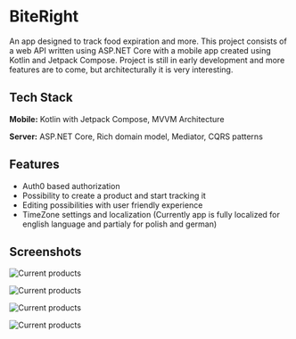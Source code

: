 
# BiteRight

An app designed to track food expiration and more. This project consists of a web API written using ASP.NET Core with a mobile app created using Kotlin and Jetpack Compose. Project is still in early development and more features are to come, but architecturally it is very interesting.
## Tech Stack

**Mobile:** Kotlin with Jetpack Compose, MVVM Architecture

**Server:** ASP.NET Core, Rich domain model, Mediator, CQRS patterns


## Features

- Auth0 based authorization
- Possibility to create a product and start tracking it
- Editing possibilities with user friendly experience
- TimeZone settings and localization (Currently app is fully localized for english language and partialy for polish and german)

## Screenshots

![Current products](https://raw.githubusercontent.com/sobczal2/BiteRight/main/docs/Screenshot_20240313_163619_BiteRight.jpg)

![Current products](https://raw.githubusercontent.com/sobczal2/BiteRight/main/docs/Screenshot_20240313_163624_BiteRight.jpg)

![Current products](https://raw.githubusercontent.com/sobczal2/BiteRight/main/docs/Screenshot_20240313_163633_BiteRight.jpg)

![Current products](https://raw.githubusercontent.com/sobczal2/BiteRight/main/docs/Screenshot_20240313_163646_BiteRight.jpg)

